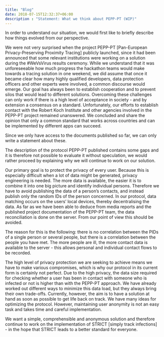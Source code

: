 ```yaml
---
title: "Blog"
date: 2018-07-15T12:32:37+06:00
description : "Statement: What we think about PEPP-PT (WIP)"
---
```

In order to understand our situation, we would first like to briefly describe how things evolved from our perspective.

We were not very surprised when the project PEPP-PT [Pan-European Privacy-Preserving Proximity Tracing] publicly launched, since it had been announced that some relevant institutions were working on a solution during the #WeVsVirus results ceremony. While we understand that it was unforeseeable how much progress the hackathon teams would make towards a tracing solution in one weekend, we did assume that once it became clear how many highly qualified developers, data protection officers and other experts were involved, a common discourse would emerge. Our goal has always been to establish cooperation and to prevent silos that would lead to different solutions. Overcoming these challenges can only work if there is a high level of acceptance in society - and by extension a consensus on a standard. Unfortunately, our efforts to establish contact with the Robert Koch Institute and other agencies involved in the PEPP-PT project remained unanswered. We concluded and share the opinion that only a common standard that works across countries and can be implemented by different apps can succeed.

Since we only have access to the documents published so far, we can only write a statement about these.

The description of the protocol PEPP-PT published contains some gaps and it is therefore not possible to evaluate it without speculation, we would rather proceed by explaining why we will continue to work on our solution.

Our primary goal is to protect the privacy of every user. Because this is especially difficult when a lot of data might be generated, privacy engineering is needed. The more data is available, the easier it is to combine it into one big picture and identify individual persons. Therefore we have to avoid publishing the data of a person’s contacts, and instead publish only the random IDs of the person concerned. In our protocol, data matching occurs on the users’ local devices, thereby decentralising the data. As far as we have been able to deduce from media reports and the published project documentation of the PEPP-PT team, the data reconciliation is done on the server. From our point of view this should be avoided.

The reason for this is the following: there is no correlation between the PIDs of a single person or several people, but there is a correlation between the people you have met. The more people are ill, the more contact data is available to the server - this allows personal and individual contact flows to be recorded.

The high level of privacy protection we are seeking to achieve means we have to make various compromises, which is why our protocol in its current form is certainly not perfect. Due to the high privacy, the data size required for checking whether a user has been in contact with someone who is infected or not is higher than with the PEPP-PT approach. We have already worked out different ways to minimize this data load, but they always bring their own trade-offs. Currently, however, the aim is to have a solution at hand as soon as possible to get life back on track. We have many ideas for optimizing the protocol. However, maintaining user anonymity is not an easy task and takes time and careful implementation.

We want a simple, comprehensible and anonymous solution and therefore continue to work on the implementation of STRICT [simply track infections] - in the hope that STRICT leads to a better standard for everyone.
